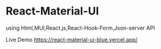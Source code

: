 # React-Material-UI

using Html,MUI,React.js,React-Hook-Form,Json-server API

Live Demo https://react-material-ui-blue.vercel.app/
